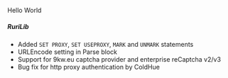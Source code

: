 Hello World

##### RuriLib
- Added `SET PROXY`, `SET USEPROXY`, `MARK` and `UNMARK` statements
- URLEncode setting in Parse block
- Support for 9kw.eu captcha provider and enterprise reCaptcha v2/v3
- Bug fix for http proxy authentication by ColdHue
